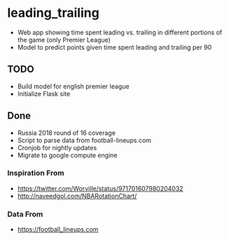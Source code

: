 # leading_trailing
* Web app showing time spent leading vs. trailing in different portions of the game (only Premier League)
* Model to predict points given time spent leading and trailing per 90 

## TODO
* Build model for english premier league
* Initialize Flask site

## Done
* Russia 2018 round of 16 coverage
* Script to parse data from football-lineups.com
* Cronjob for nightly updates
* Migrate to google compute engine

### Inspiration From
* https://twitter.com/Worville/status/971701607980204032
* http://naveedgol.com/NBARotationChart/

### Data From
* https://football_lineups.com 
